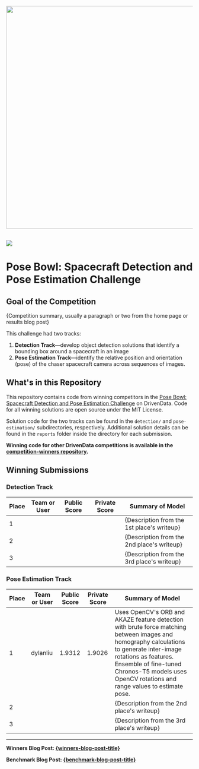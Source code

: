 [<img src='https://s3.amazonaws.com/drivendata-public-assets/logo-white-blue.png' width='600'>](https://www.drivendata.org/)
<br><br>

[<img src='https://s3.amazonaws.com/drivendata-public-assets/{competition-image}'>](https://space-inspection.drivendata.org/)

# Pose Bowl: Spacecraft Detection and Pose Estimation Challenge

## Goal of the Competition

{Competition summary, usually a paragraph or two from the home page or results blog post}

This challenge had two tracks:

1. **Detection Track**—develop object detection solutions that identify a bounding box around a spacecraft in an image
2. **Pose Estimation Track**—identify the relative position and orientation (pose) of the chaser spacecraft camera across sequences of images.

## What's in this Repository

This repository contains code from winning competitors in the [Pose Bowl: Spacecraft Detection and Pose Estimation Challenge](https://space-inspection.drivendata.org/) on DrivenData. Code for all winning solutions are open source under the MIT License.

Solution code for the two tracks can be found in the `detection/` and `pose-estimation/` subdirectories, respectively. Additional solution details can be found in the `reports` folder inside the directory for each submission.

**Winning code for other DrivenData competitions is available in the [competition-winners repository](https://github.com/drivendataorg/competition-winners).**

## Winning Submissions

### Detection Track

Place | Team or User | Public Score | Private Score | Summary of Model
--- | --- | ---   | ---   | ---
1   |     |       |       | {Description from the 1st place's writeup}
2   |     |       |       | {Description from the 2nd place's writeup}
3   |     |       |       | {Description from the 3rd place's writeup}

### Pose Estimation Track

Place | Team or User | Public Score | Private Score | Summary of Model
--- | --- | ---   | ---   | ---
1   | dylanliu | 1.9312 | 1.9026 | Uses OpenCV's ORB and AKAZE feature detection with brute force matching between images and homography calculations to generate inter-image rotations as features. Ensemble of fine-tuned Chronos-T5 models uses OpenCV rotations and range values to estimate pose.
2   |     |       |       | {Description from the 2nd place's writeup}
3   |     |       |       | {Description from the 3rd place's writeup}

---

**Winners Blog Post: [{winners-blog-post-title}]({winners-blog-post-url})**

**Benchmark Blog Post: [{benchmark-blog-post-title}]({benchmark-blog-post-url})**
